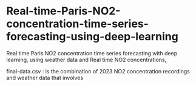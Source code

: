 # Real-time-Paris-NO2-concentration-time-series-forecasting-using-deep-learning
Real time Paris NO2 concentration time series forecasting with deep learning, using weather data and Real time NO2 concentrations, 

final-data.csv : is the combination of 2023 NO2 concentration recordings and weather data that involves
